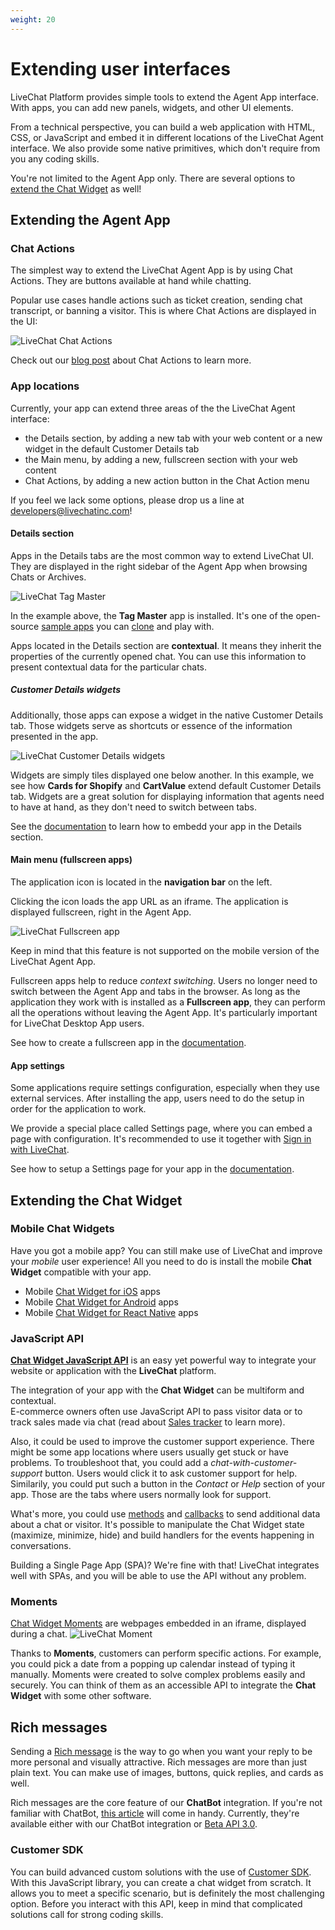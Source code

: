 ```yaml
---
weight: 20
---
```


# Extending user interfaces

LiveChat Platform provides simple tools to extend the Agent App interface. With apps, you can add new panels, widgets, and other UI elements.

From a technical perspective, you can build a web application with HTML, CSS, or JavaScript and embed it in different locations of the LiveChat Agent interface. We also provide some native primitives, which don't require from you any coding skills.

You're not limited to the Agent App only. There are several options to [extend the Chat Widget](#extending-the-chat-widget) as well! 

## Extending the Agent App

### Chat Actions

The simplest way to extend the LiveChat Agent App is by using Chat Actions. They are buttons available at hand while chatting.

Popular use cases handle actions such as ticket creation, sending chat transcript, or banning a visitor. This is where Chat Actions are displayed in the UI:

![LiveChat Chat Actions](livechat-chat-actions.jpg)

<!-- ![Chat Actions](chat-actions-licence.png) -->

Check out our [blog post](https://developers.livechatinc.com/blog/chat-actions/) about Chat Actions to learn more.

### App locations

Currently, your app can extend three areas of the the LiveChat Agent interface:

- the Details section, by adding a new tab with your web content or a new widget in the default Customer Details tab
- the Main menu, by adding a new, fullscreen section with your web content
- Chat Actions, by adding a new action button in the Chat Action menu

If you feel we lack some options, please drop us a line at [developers@livechatinc.com](mailto:developers@livechatinc.com)!

#### Details section

Apps in the Details tabs are the most common way to extend LiveChat UI. They are displayed in the right sidebar of the Agent App when browsing Chats or Archives.

![LiveChat Tag Master](livechat-tag-master-app.jpg)

In the example above, the **Tag Master** app is installed. It's one of the open-source [sample apps](https://developers.livechatinc.com/docs/agent-app-widgets/#sample-widgets) you can [clone](https://github.com/livechat/sample-apps/tree/master/tag-master) and play with.

Apps located in the Details section are **contextual**. It means they inherit the properties of the currently opened chat. You can use this information to present contextual data for the particular chats.

##### Customer Details widgets

Additionally, those apps can expose a widget in the native Customer Details tab. Those widgets serve as shortcuts or essence of the information presented in the app.

![LiveChat Customer Details widgets](livechat-cards-for-shopify.jpg)

Widgets are simply tiles displayed one below another. In this example, we see how **Cards for Shopify** and **CartValue** extend default Customer Details tab. Widgets are a great solution for displaying information that agents need to have at hand, as they don't need to switch between tabs.

See the [documentation](https://developers.livechatinc.com/docs/agent-app-widgets/) to learn how to embedd your app in the Details section.

#### Main menu (fullscreen apps)

The application icon is located in the **navigation bar** on the left.

Clicking the icon loads the app URL as an iframe. The application is displayed fullscreen, right in the Agent App.

![LiveChat Fullscreen app](livechat-fullscreen-app.jpg)

Keep in mind that this feature is not supported on the mobile version of the LiveChat Agent App.

Fullscreen apps help to reduce _context switching_. Users no longer need to switch between the Agent App and tabs in the browser. As long as the application they work with is installed as a **Fullscreen app**, they can perform all the operations without leaving the Agent App. It's particularly important for LiveChat Desktop App users.

See how to create a fullscreen app in the [documentation](https://developers.livechatinc.com/docs/agent-app-widgets/).

#### App settings

Some applications require settings configuration, especially when they use external services. After installing the app, users need to do the setup in order for the application to work.

We provide a special place called Settings page, where you can embed a page with configuration. It's recommended to use it together with [Sign in with LiveChat](/docs/sign-in-with-livechat/).

See how to setup a Settings page for your app in the [documentation](https://developers.livechatinc.com/docs/agent-app-widgets/).

## Extending the Chat Widget

### Mobile Chat Widgets
Have you got a mobile app? You can still make use of LiveChat and improve your *mobile* user experience! All you need to do is install the mobile **Chat Widget** compatible with your app.

- Mobile [Chat Widget for iOS](https://developers.livechatinc.com/docs/ios-widget/) apps
- Mobile [Chat Widget for Android](https://developers.livechatinc.com/docs/android-widget/) apps
- Mobile [Chat Widget for React Native](https://developers.livechatinc.com/docs/react-native-livechat/) apps 
 

### JavaScript API
[**Chat Widget JavaScript API**](https://developers.livechatinc.com/docs/js-api/) is an easy yet powerful way to integrate your website or application with the **LiveChat** platform.

The integration of your app with the **Chat Widget** can be multiform and contextual.      
E-commerce owners often use JavaScript API to pass visitor data or to track sales made via chat (read about [Sales tracker](https://www.livechatinc.com/kb/sales-tracker/) to learn more).

Also, it could be used to improve the customer support experience. There might be some app locations where users usually get stuck or have problems. To troubleshoot that, you could add a _chat-with-customer-support_ button. Users would click it to ask customer support for help. Similarily, you could put such a button in the _Contact_ or _Help_ section of your app. Those are the tabs where users normally look for support.

What's more, you could use [methods](https://developers.livechatinc.com/docs/js-api/#methods) and [callbacks](https://developers.livechatinc.com/docs/js-api/#callbacks) to send additional data about a chat or visitor. It's possible to manipulate the Chat Widget state (maximize, minimize, hide) and build handlers for the events happening in conversations.

Building a Single Page App (SPA)? We're fine with that! LiveChat integrates well with SPAs, and you will be able to use the API without any problem.


### Moments
[Chat Widget Moments](https://developers.livechatinc.com/docs/chat-widget-moments/) are webpages embedded in an iframe, displayed during a chat. 
![LiveChat Moment](moments.png)

Thanks to **Moments**, customers can perform specific actions. For example, you could pick a date from a popping up calendar instead of typing it manually. Moments were created to solve complex problems easily and securely. You can think of them as an accessible API to integrate the **Chat Widget** with some other software. 


## Rich messages
Sending a [Rich message](https://www.livechatinc.com/kb/rich-messages/) is the way to go when you want your reply to be more personal and visually attractive. Rich messages are more than just plain text. You can make use of images, buttons, quick replies, and cards as well. 

Rich messages are the core feature of our **ChatBot** integration. If you're not familiar with ChatBot, [this article](https://www.livechatinc.com/kb/chatbots-explained/) will come in handy. Currently, they're available either with our ChatBot integration or [Beta API 3.0](https://developers.livechatinc.com/beta-docs/).


### Customer SDK

You can build advanced custom solutions with the use of [Customer SDK](https://developers.livechatinc.com/beta-docs/customer-sdk/). With this JavaScript library, you can create a chat widget from scratch. It allows you to meet a specific scenario, but is definitely the most challenging option.
Before you interact with this API, keep in mind that complicated solutions call for strong coding skills. 



 
